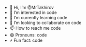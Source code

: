 - 👋 Hi, I’m @MrTakhirov
- 👀 I’m interested in code
- 🌱 I’m currently learning code
- 💞️ I’m looking to collaborate on code
- 📫 How to reach me code
- 😄 Pronouns: code
- ⚡ Fun fact: code

<!---
MrTakhirov/MrTakhirov is a ✨ special ✨ repository because its `README.md` (this file) appears on your GitHub profile.
You can click the Preview link to take a look at your changes.
instagram / @eto.muxa7
--->

